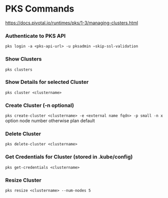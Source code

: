 # PKS Commands

https://docs.pivotal.io/runtimes/pks/1-3/managing-clusters.html

### Authenticate to PKS API
`pks login -a <pks-api-url> -u pksadmin —skip-ssl-validation`

### Show Clusters
`pks clusters`

### Show Details for selected Cluster
`pks cluster <clustername>`

### Create Cluster (-n optional)
`pks create-cluster <clustername> -e <external name fqdn> -p small -n x` option node number otherwise plan default

### Delete Cluster
`pks delete-cluster <clustername>`

### Get Credentials for Cluster (stored in .kube/config)
`pks get-credentials <clustername>`

### Resize Cluster
`pks resize <clustername> --num-nodes 5`
